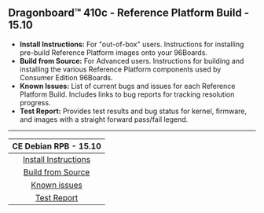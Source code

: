 ## Dragonboard™ 410c - Reference Platform Build - 15.10

- **Install Instructions:** For "out-of-box" users. Instructions for installing pre-build Reference Platform images onto your 96Boards.
- **Build from Source:** For Advanced users. Instructions for building and installing the various Reference Platform components used by Consumer Edition 96Boards.
- **Known Issues:** List of current bugs and issues for each Reference Platform Build. Includes links to bug reports for tracking resolution progress.
- **Test Report:** Provides test results and bug status for kernel, firmware, and images with a straight forward pass/fail legend.

***

|   **CE Debian RPB - 15.10**   |
|:-----------------------------:|
|  [Install Instructions](InstallDebianRPB-15.10.md)     |
|   [Build from Source](BFSDebianRPB-15.10.md)       |
|  [Known issues](../../Known-Issues.md)        |
|    [Test Report](https://builds.96boards.org/releases/reference-platform/debian/dragonboard410c/16.03/CE-Debian-RPB-16.03-Dragonboard410c-TestReport.pdf)        |
